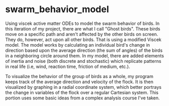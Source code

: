 # swarm_behavior_model
Using viscek active matter ODEs to model the swarm behavior of birds. In this iteration of my project, there are what I call "Ghost birds". These birds move on a specific path and aren't affected by the other birds on screen. They do, however, act upon all other birds. That is using a modified Viscek model. The model works by calculating an individual bird's change in direction based upon the average direction (the sum of angles) of the birds in a neighboring circle around them. In my model, there are added elements of inertia and noise (both discrete and stochastic) which replicate patterns in real life (i.e, wind, reaction time, friction of medium, etc.).

To visualize the behavior of the group of birds as a whole, my program keeps track of the average direction and velocity of the flock. It is then visualized by graphing in a radial coordinate system, which better portrays the change in variables of the flock over a regular Cartesian system. This portion uses some basic ideas from a complex analysis course I've taken. 
